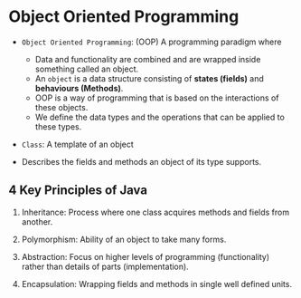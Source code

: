 # Object Oriented Programming

* `Object Oriented Programming`: (OOP) A programming paradigm where
  - Data and functionality are combined and are wrapped inside something called an object.
  - An `object` is a data structure consisting of **states (fields)** and **behaviours (Methods)**.
  - OOP is a way of programming that is based on the interactions of these objects.
  - We define the data types and the operations that can be applied to these types.
  
  
 * `Class`: A template of an object
  - Describes the fields and methods an object of its type supports. 

## 4 Key Principles of Java

1. Inheritance: Process where one class acquires methods and fields from another.

2. Polymorphism: Ability of an object to take many forms. 

3. Abstraction: Focus on higher levels of programming (functionality) rather than details of parts (implementation).

4. Encapsulation: Wrapping fields and methods in single well defined units.
  
